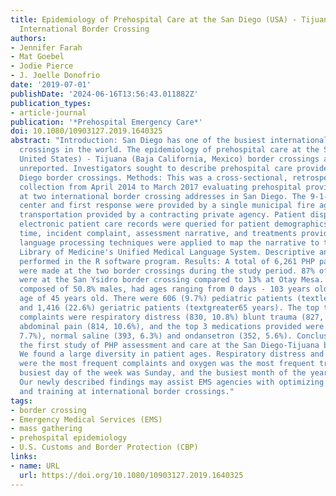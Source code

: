```yaml
---
title: Epidemiology of Prehospital Care at the San Diego (USA) - Tijuana (Mexico)
  International Border Crossing
authors:
- Jennifer Farah
- Mat Goebel
- Jodie Pierce
- J. Joelle Donofrio
date: '2019-07-01'
publishDate: '2024-06-16T13:56:43.011882Z'
publication_types:
- article-journal
publication: '*Prehospital Emergency Care*'
doi: 10.1080/10903127.2019.1640325
abstract: "Introduction: San Diego has one of the busiest international land border
  crossings in the world. The epidemiology of prehospital care at the San Diego (California,
  United States) - Tijuana (Baja California, Mexico) border crossings are previously
  unreported. Investigators sought to describe prehospital care provided at the San
  Diego border crossings. Methods: This was a cross-sectional, retrospective data
  collection from April 2014 to March 2017 evaluating prehospital provider (PHP) contacts
  at two international border crossing addresses in San Diego. The 9-1-1 dispatch
  center and first response were provided by a single municipal fire agency with ambulance
  transportation provided by a contracting private agency. Patient dispatch data and
  electronic patient care records were queried for patient demographics, PHP arrival
  time, incident complaint, assessment narrative, and treatments provided. Natural
  language processing techniques were applied to map the narrative to the National
  Library of Medicine's Unified Medical Language System. Descriptive analysis was
  performed in the R software program. Results: A total of 6,261 PHP patient contacts
  were made at the two border crossings during the study period. 87% of the calls
  were at the San Ysidro border crossing compared to 13% at Otay Mesa. The population,
  composed of 50.8% males, had ages ranging from 0 days - 103 years old, with a median
  age of 45 years old. There were 606 (9.7%) pediatric patients (textless18 years)
  and 1,416 (22.6%) geriatric patients (textgreater65 years). The top three incident
  complaints were respiratory distress (830, 10.8%) blunt trauma (827, 10.7%) and
  abdominal pain (814, 10.6%), and the top 3 medications provided were oxygen (481,
  7.7%), normal saline (393, 6.3%) and ondansetron (352, 5.6%). Conclusion: This was
  the first study of PHP assessment and care at the San Diego-Tijuana border crossings.
  We found a large diversity in patient ages. Respiratory distress and blunt trauma
  were the most frequent complaints and oxygen was the most frequent treatment. The
  busiest day of the week was Sunday, and the busiest month of the year was July.
  Our newly described findings may assist EMS agencies with optimizing staff, equipment,
  and training at international border crossings."
tags:
- border crossing
- Emergency Medical Services (EMS)
- mass gathering
- prehospital epidemiology
- U.S. Customs and Border Protection (CBP)
links:
- name: URL
  url: https://doi.org/10.1080/10903127.2019.1640325
---
```

